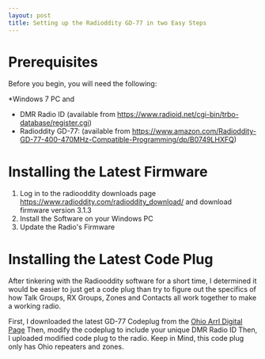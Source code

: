 ```yaml
---
layout: post
title: Setting up the Radioddity GD-77 in two Easy Steps
---
```


# Prerequisites

Before you begin, you will need the following:

*Windows 7 PC 
and
* DMR Radio ID (available from https://www.radioid.net/cgi-bin/trbo-database/register.cgi)
* Radioddity GD-77: (available from https://www.amazon.com/Radioddity-GD-77-400-470MHz-Compatible-Programming/dp/B0749LHXFQ)

# Installing the Latest Firmware
1. Log in to the radiooddity downloads page https://www.radioddity.com/radioddity_download/ and download firmware version 3.1.3
2. Install the Software on your Windows PC
3. Update the Radio's Firmware
# Installing the Latest Code Plug
After tinkering with the Radiooddity software for a short time, I determined it would be easier to just get a code plug than try to figure out the specifics of how Talk Groups, RX Groups, Zones and Contacts all work together to make a working radio.  

First, I downloaded the latest GD-77 Codeplug from the [Ohio Arrl Digital Page](http://arrl-ohio.org/digital/digital.html) 
Then, modify the codeplug to include your unique DMR Radio ID
Then, I uploaded modified code plug to the radio.
Keep in Mind, this code plug only has Ohio repeaters and zones.  
